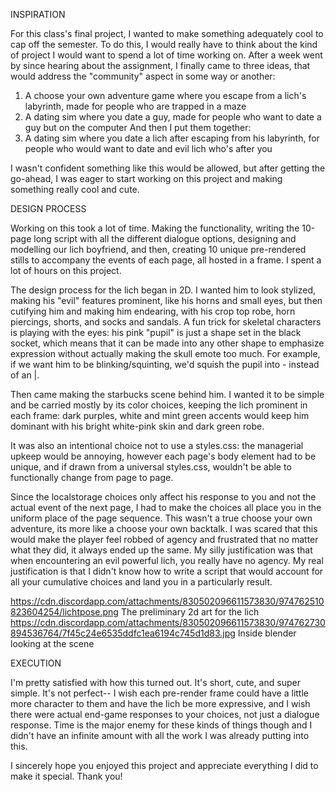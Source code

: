 INSPIRATION

For this class's final project, I wanted to make something adequately cool to cap off the semester. To do this, I would really have to think about the kind of project I would want to spend a lot of time working on. After a week went by since hearing about the assignment, I finally came to three ideas, that would address the "community" aspect in some way or another:
1) A choose your own adventure game where you escape from a lich's labyrinth, made for people who are trapped in a maze
2) A dating sim where you date a guy, made for people who want to date a guy but on the computer
And then I put them together:
3) A dating sim where you date a lich after escaping from his labyrinth, for people who would want to date and evil lich who's after you

I wasn't confident something like this would be allowed, but after getting the go-ahead, I was eager to start working on this project and making something really cool and cute.

DESIGN PROCESS

Working on this took a lot of time. Making the functionality, writing the 10-page long script with all the different dialogue options, designing and modelling our lich boyfriend, and then, creating 10 unique pre-rendered stills to accompany the events of each page, all hosted in a frame. I spent a lot of hours on this project.

The design process for the lich began in 2D. I wanted him to look stylized, making his "evil" features prominent, like his horns and small eyes, but then cutifying him and making him endearing, with his crop top robe, horn piercings, shorts, and socks and sandals. A fun trick for skeletal characters is playing with the eyes: his pink "pupil" is just a shape set in the black socket, which means that it can be made into any other shape to emphasize expression without actually making the skull emote too much. For example, if we want him to be blinking/squinting, we'd squish the pupil into - instead of an |. 

Then came making the starbucks scene behind him. I wanted it to be simple and be carried mostly by its color choices, keeping the lich prominent in each frame: dark purples, white and mint green accents would keep him dominant with his bright white-pink skin and dark green robe.

It was also an intentional choice not to use a styles.css: the managerial upkeep would be annoying, however each page's body element had to be unique, and if drawn from a universal styles.css, wouldn't be able to functionally change from page to page.

Since the localstorage choices only affect his response to you and not the actual event of the next page, I had to make the choices all place you in the uniform place of the page sequence. This wasn't a true choose your own adventure, its more like a choose your own backtalk. I was scared that this would make the player feel robbed of agency and frustrated that no matter what they did, it always ended up the same. My silly justification was that when encountering an evil powerful lich, you really have no agency. My real justification is that I didn't know how to write a script that would account for all your cumulative choices and land you in a particularly result. 

https://cdn.discordapp.com/attachments/830502096611573830/974762510823604254/lichtpose.png
The preliminary 2d art for the lich
https://cdn.discordapp.com/attachments/830502096611573830/974762730894536764/7f45c24e6535ddfc1ea6194c745d1d83.jpg
Inside blender looking at the scene

EXECUTION

I'm pretty satisfied with how this turned out. It's short, cute, and super simple. It's not perfect-- I wish each pre-render frame could have a little more character to them and have the lich be more expressive, and I wish there were actual end-game responses to your choices, not just a dialogue response. Time is the major enemy for these kinds of things though and I didn't have an infinite amount with all the work I was already putting into this.

I sincerely hope you enjoyed this project and appreciate everything I did to make it special. Thank you!
